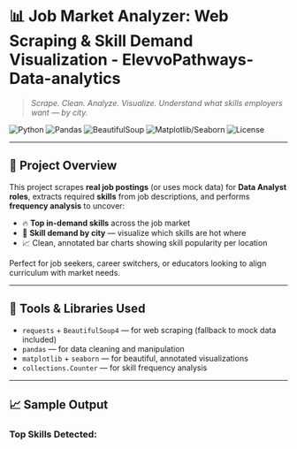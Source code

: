 
# 📊 Job Market Analyzer: Web Scraping & Skill Demand Visualization - ElevvoPathways-Data-analytics

> *Scrape. Clean. Analyze. Visualize. Understand what skills employers want — by city.*

![Python](https://img.shields.io/badge/Python-3.8%2B-blue?logo=python)
![Pandas](https://img.shields.io/badge/Pandas-Data%20Analysis-green)
![BeautifulSoup](https://img.shields.io/badge/BeautifulSoup-Web%20Scraping-orange)
![Matplotlib/Seaborn](https://img.shields.io/badge/Visualization-Matplotlib%20%2B%20Seaborn-pink)
![License](https://img.shields.io/badge/License-MIT-lightgrey)

---

## 🎯 Project Overview

This project scrapes **real job postings** (or uses mock data) for **Data Analyst roles**, extracts required **skills** from job descriptions, and performs **frequency analysis** to uncover:

- 🔥 **Top in-demand skills** across the job market
- 🌆 **Skill demand by city** — visualize which skills are hot where
- 📈 Clean, annotated bar charts showing skill popularity per location

Perfect for job seekers, career switchers, or educators looking to align curriculum with market needs.

---

## 🧰 Tools & Libraries Used

- `requests` + `BeautifulSoup4` — for web scraping (fallback to mock data included)
- `pandas` — for data cleaning and manipulation
- `matplotlib` + `seaborn` — for beautiful, annotated visualizations
- `collections.Counter` — for skill frequency analysis

---

## 📈 Sample Output

### Top Skills Detected:
